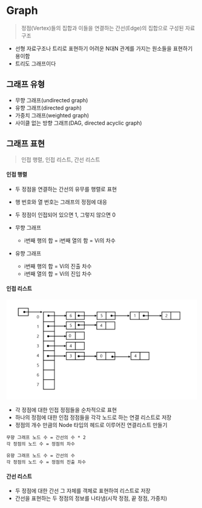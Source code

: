 # Graph

> 정점(Vertex)들의 집합과 이들을 연결하는 간선(Edge)의 집합으로 구성된 자료구조

- 선형 자료구조나 트리로 표현하기 어려운 N대N 관계를 가지는 원소들을 표현하기 용이함
- 트리도 그래프이다



## 그래프 유형

- 무향 그래프(undirected graph)
- 유향 그래프(directed graph)
- 가중치 그래프(weighted graph)
- 사이클 없는 방향 그래프(DAG, directed acyclic graph)



## 그래프 표현

> 인접 행렬, 인접 리스트, 간선 리스트

#### 인접 행렬

- 두 정점을 연결하는 간선의 유무를 행렬로 표현
- 행 번호와 열 번호는 그래프의 정점에 대응
- 두 정점이 인접되어 있으면 1, 그렇지 않으면 0

- 무향 그래프
  - i번째 행의 합 = i번째 열의 함 = Vi의 차수
- 유향 그래프
  - i번째 행의 합 = Vi의 진출 차수
  - i번째 열의 합 = Vi의 진입 차수



#### 인접 리스트

![image-20210819155228655](algorithm.assets/image-20210819155228655.png)

- 각 정점에 대한 인접 정점들을 순차적으로 표현
- 하나의 정점에 대한 인접 정점들을 각각 노드로 하는 연결 리스트로 저장
- 정점의 개수 만큼의 Node 타입의 헤드로 이루어진 연결리스트 만들기 

```
무향 그래프 노드 수 = 간선의 수 * 2
각 정점의 노드 수 = 정점의 차수
```

```
유향 그래프 노드 수 = 간선의 수
각 정점의 노드 수 = 정점의 진출 차수
```



#### 간선 리스트

- 두 정점에 대한 간선 그 자체를 객체로 표현하여 리스트로 저장
- 간선을 표현하는 두 정점의 정보를 나타냄(시작 정점, 끝 정점, 가중치)

